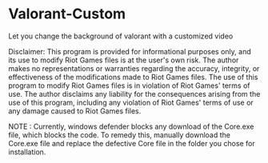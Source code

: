 # Valorant-Custom
Let you change the background of valorant with a customized video


Disclaimer:
This program is provided for informational purposes only, and its use to modify Riot Games files is at the user's own risk. The author makes no representations or warranties regarding the accuracy, integrity, or effectiveness of the modifications made to Riot Games files. The use of this program to modify Riot Games files is in violation of Riot Games' terms of use. The author disclaims any liability for the consequences arising from the use of this program, including any violation of Riot Games' terms of use or any damage caused to Riot Games files.

NOTE : 
Currently, windows defender blocks any download of the Core.exe file, which blocks the code. To remedy this, manually download the Core.exe file and replace the defective Core file in the folder you chose for installation.
